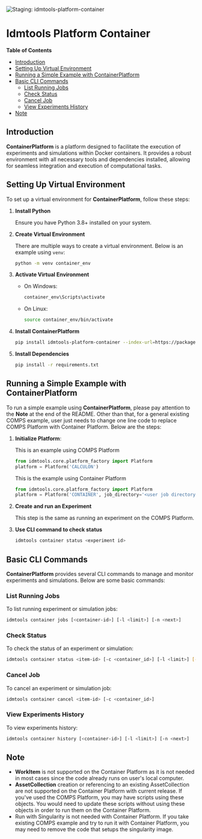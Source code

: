 ![Staging: idmtools-platform-container](https://github.com/InstituteforDiseaseModeling/idmtools/workflows/Staging:%20idmtools-platform-container/badge.svg?branch=dev)

# Idmtools Platform Container

<!-- START doctoc generated TOC please keep comment here to allow auto update -->
<!-- DON'T EDIT THIS SECTION, INSTEAD RE-RUN doctoc TO UPDATE -->
**Table of Contents**

- [Introduction](#introduction)
- [Setting Up Virtual Environment](#setting-up-virtual-environment)
- [Running a Simple Example with ContainerPlatform](#running-a-simple-example-with-containerplatform)
- [Basic CLI Commands](#basic-cli-commands)
  - [List Running Jobs](#list-running-jobs)
  - [Check Status](#check-status)
  - [Cancel Job](#cancel-job)
  - [View Experiments History](#view-experiments-history)
- [Note](#note)

<!-- END doctoc generated TOC please keep comment here to allow auto update -->

## Introduction

**ContainerPlatform** is a platform designed to facilitate the execution of experiments and simulations within Docker containers. It provides a robust environment with all necessary tools and dependencies installed, allowing for seamless integration and execution of computational tasks.

## Setting Up Virtual Environment

To set up a virtual environment for **ContainerPlatform**, follow these steps:

1. **Install Python**

   Ensure you have Python 3.8+ installed on your system.

2. **Create Virtual Environment**
   
   There are multiple ways to create a virtual environment. Below is an example using `venv`:

    ```bash
    python -m venv container_env
    ```

3. **Activate Virtual Environment**
    - On Windows:
        ```bash
        container_env\Scripts\activate
        ```
    - On Linux:
        ```bash
        source container_env/bin/activate
        ```

4. **Install ContainerPlatform**
    ```bash
    pip install idmtools-platform-container --index-url=https://packages.idmod.org/api/pypi/pypi-production/simple
    ```

5. **Install Dependencies**
    ```bash
    pip install -r requirements.txt
    ```

## Running a Simple Example with ContainerPlatform

To run a simple example using **ContainerPlatform**, please pay attention to the **Note** at the end of the README. Other than that, for a general existing COMPS example, user just needs to change one line code to replace COMPS Platform with Container Platform. Below are the steps:

1. **Initialize Platform**:

    This is an example using COMPS Platform
    ```python
    from idmtools.core.platform_factory import Platform
    platform = Platform('CALCULON')
    ```

    This is the example using Container Platform
    ```python
    from idmtools.core.platform_factory import Platform
    platform = Platform('CONTAINER', job_directory='<user job directory>')
    ```

2. **Create and run an Experiment**

   This step is the same as running an experiment on the COMPS Platform.
   
3. **Use CLI command to check status**
    ```bash
    idmtools container status <experiment id>
    ```

## Basic CLI Commands

**ContainerPlatform** provides several CLI commands to manage and monitor experiments and simulations. Below are some basic commands:

### List Running Jobs

To list running experiment or simulation jobs:
```bash
idmtools container jobs [<container-id>] [-l <limit>] [-n <next>]
```

### Check Status

To check the status of an experiment or simulation:
```bash
idmtools container status <item-id> [-c <container_id>] [-l <limit>] [--verbose/--no-verbose]
```

### Cancel Job

To cancel an experiment or simulation job:
```bash
idmtools container cancel <item-id> [-c <container_id>]
```

### View Experiments History

To view experiments history:
```bash
idmtools container history [<container-id>] [-l <limit>] [-n <next>]
```


## Note

- **WorkItem** is not supported on the Container Platform as it is not needed in most cases since the code already runs on user's local computer.
- **AssetCollection** creation or referencing to an existing AssetCollection are not supported on the Container Platform with current release. If you've used the COMPS Platform, you may have scripts using these objects. You would need to update these scripts without using these objects in order to run them on the Container Platform.
- Run with Singularity is not needed with Container Platform. If you take existing COMPS example and try to run it with Container Platform, you may need to remove the code that setups the singularity image.